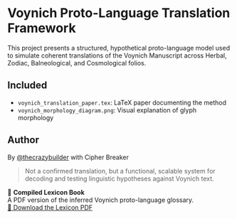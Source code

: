 # Voynich Proto-Language Translation Framework

This project presents a structured, hypothetical proto-language model used to simulate coherent translations of the Voynich Manuscript across Herbal, Zodiac, Balneological, and Cosmological folios.

## Included
- `voynich_translation_paper.tex`: LaTeX paper documenting the method
- `voynich_morphology_diagram.png`: Visual explanation of glyph morphology

## Author
By [@thecrazybuilder](https://github.com/thecrazybuilder) with Cipher Breaker

> Not a confirmed translation, but a functional, scalable system for decoding and testing linguistic hypotheses against Voynich text.

📘 **Compiled Lexicon Book**  
A PDF version of the inferred Voynich proto-language glossary.  
[📄 Download the Lexicon PDF](./https://github.com/thecrazybuilder/voynich-protolanguage/blob/main/voynich_lexicon_book_inferred.tex)
